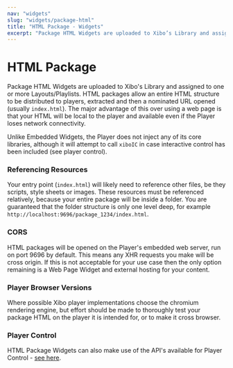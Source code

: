 ```yaml
---
nav: "widgets"
slug: "widgets/package-html"
title: "HTML Package - Widgets"
excerpt: "Package HTML Widgets are uploaded to Xibo’s Library and assigned to one or more Layouts/Playlists."
---
```


# HTML Package

Package HTML Widgets are uploaded to Xibo's Library and assigned to one or more Layouts/Playlists. HTML packages allow an entire HTML structure to be distributed to players, extracted and then a nominated URL opened (usually `index.html`). The major advantage of this over using a web page is that your HTML will be local to the player and available even if the Player loses network connectivity.

Unlike Embedded Widgets, the Player does not inject any of its core libraries, although it will attempt to call `xiboIC` in case interactive control has been included (see player control).



### Referencing Resources

Your entry point (`index.html`) will likely need to reference other files, be they scripts, style sheets or images. These resources must be referenced relatively, because your entire package will be inside a folder. You are guaranteed that the folder structure is only one level deep, for example `http://localhost:9696/package_1234/index.html`.



### CORS

HTML packages will be opened on the Player's embedded web server, run on port 9696 by default. This means any XHR requests you make will be cross origin. If this is not acceptable for your use case then the only option remaining is a Web Page Widget and external hosting for your content.



### Player Browser Versions

Where possible Xibo player implementations choose the chromium rendering engine, but effort should be made to thoroughly test your package HTML on the player it is intended for, or to make it cross browser.



### Player Control

HTML Package Widgets can also make use of the API's available for Player Control - [see here](../player-control/getting-player-information-using-javascript).

